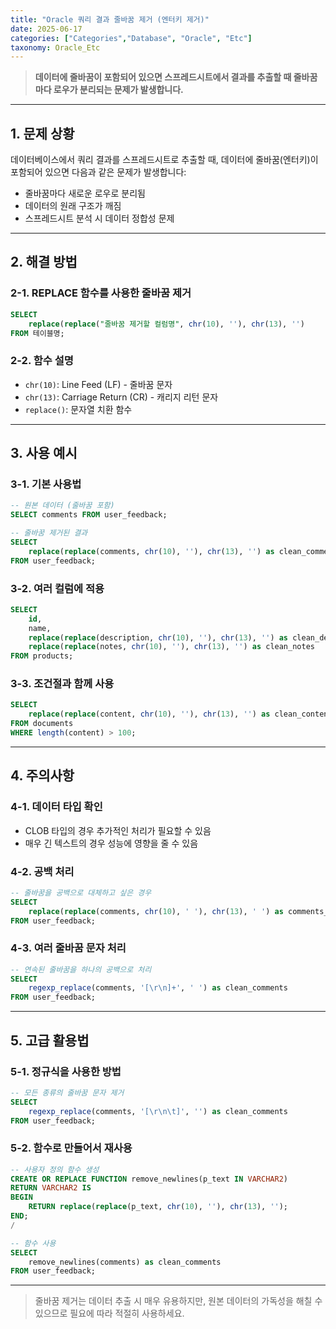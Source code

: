 ```yaml
---
title: "Oracle 쿼리 결과 줄바꿈 제거 (엔터키 제거)"
date: 2025-06-17
categories: ["Categories","Database", "Oracle", "Etc"]
taxonomy: Oracle_Etc
---
```


> **데이터에 줄바꿈이 포함되어 있으면 스프레드시트에서 결과를 추출할 때 줄바꿈마다 로우가 분리되는 문제가 발생합니다.**

---

## 1. 문제 상황

데이터베이스에서 쿼리 결과를 스프레드시트로 추출할 때, 데이터에 줄바꿈(엔터키)이 포함되어 있으면 다음과 같은 문제가 발생합니다:

- 줄바꿈마다 새로운 로우로 분리됨
- 데이터의 원래 구조가 깨짐
- 스프레드시트 분석 시 데이터 정합성 문제

---

## 2. 해결 방법

### 2-1. REPLACE 함수를 사용한 줄바꿈 제거
```sql
SELECT 
    replace(replace("줄바꿈 제거할 컬럼명", chr(10), ''), chr(13), '') 
FROM 테이블명;
```

### 2-2. 함수 설명
- `chr(10)`: Line Feed (LF) - 줄바꿈 문자
- `chr(13)`: Carriage Return (CR) - 캐리지 리턴 문자
- `replace()`: 문자열 치환 함수

---

## 3. 사용 예시

### 3-1. 기본 사용법
```sql
-- 원본 데이터 (줄바꿈 포함)
SELECT comments FROM user_feedback;

-- 줄바꿈 제거된 결과
SELECT 
    replace(replace(comments, chr(10), ''), chr(13), '') as clean_comments 
FROM user_feedback;
```

### 3-2. 여러 컬럼에 적용
```sql
SELECT 
    id,
    name,
    replace(replace(description, chr(10), ''), chr(13), '') as clean_description,
    replace(replace(notes, chr(10), ''), chr(13), '') as clean_notes
FROM products;
```

### 3-3. 조건절과 함께 사용
```sql
SELECT 
    replace(replace(content, chr(10), ''), chr(13), '') as clean_content
FROM documents 
WHERE length(content) > 100;
```

---

## 4. 주의사항

### 4-1. 데이터 타입 확인
- CLOB 타입의 경우 추가적인 처리가 필요할 수 있음
- 매우 긴 텍스트의 경우 성능에 영향을 줄 수 있음

### 4-2. 공백 처리
```sql
-- 줄바꿈을 공백으로 대체하고 싶은 경우
SELECT 
    replace(replace(comments, chr(10), ' '), chr(13), ' ') as comments_with_space
FROM user_feedback;
```

### 4-3. 여러 줄바꿈 문자 처리
```sql
-- 연속된 줄바꿈을 하나의 공백으로 처리
SELECT 
    regexp_replace(comments, '[\r\n]+', ' ') as clean_comments
FROM user_feedback;
```

---

## 5. 고급 활용법

### 5-1. 정규식을 사용한 방법
```sql
-- 모든 종류의 줄바꿈 문자 제거
SELECT 
    regexp_replace(comments, '[\r\n\t]', '') as clean_comments
FROM user_feedback;
```

### 5-2. 함수로 만들어서 재사용
```sql
-- 사용자 정의 함수 생성
CREATE OR REPLACE FUNCTION remove_newlines(p_text IN VARCHAR2) 
RETURN VARCHAR2 IS
BEGIN
    RETURN replace(replace(p_text, chr(10), ''), chr(13), '');
END;
/

-- 함수 사용
SELECT 
    remove_newlines(comments) as clean_comments
FROM user_feedback;
```

---

> 줄바꿈 제거는 데이터 추출 시 매우 유용하지만, 원본 데이터의 가독성을 해칠 수 있으므로 필요에 따라 적절히 사용하세요. 